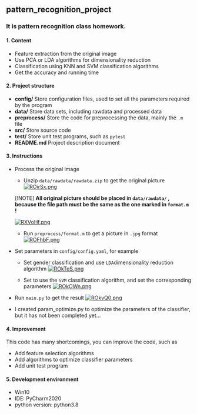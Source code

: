 ## pattern_recognition_project

### It is pattern recognition class homework.

#### 1. Content

- Feature extraction from the original image
- Use PCA or LDA algorithms for dimensionality reduction
- Classification using KNN and SVM classification algorithms
- Get the accuracy and running time

#### 2. Project structure

- **config/**   Store configuration files, used to set all the parameters required by the program
- **data/**   Store data sets, including rawdata and processed data
- **preprocess/**   Store the code for preprocessing the data, mainly the ```.m ``` file
- **src/**   Store source code
- **test/**   Store unit test programs, such as ```pytest```
- **README.md**   Project description document

#### 3. Instructions

- Process the original image
    - Unzip ```data/rawdata/rawdata.zip``` to get the original picture
    [![ROirSx.png](https://z3.ax1x.com/2021/07/08/ROirSx.png)](https://imgtu.com/i/ROirSx)

    [!NOTE]
    **All original picture should be placed in ```data/rawdata/``` ,** 
    **because the file path must be the same as the one marked in ```format.m``` !**

    [![RXVoHf.png](https://z3.ax1x.com/2021/07/08/RXVoHf.png)](https://imgtu.com/i/RXVoHf)

    - Run ```preprocess/format.m``` to get a picture in ```.jpg``` format
    [![ROFhbF.png](https://z3.ax1x.com/2021/07/08/ROFhbF.png)](https://imgtu.com/i/ROFhbF)

- Set parameters in ```config/config.yaml```, for example
    - Set gender classification and use ```LDA```dimensionality reduction algorithm
    [![ROkTeS.png](https://z3.ax1x.com/2021/07/08/ROkTeS.png)](https://imgtu.com/i/ROkTeS)

    - Set to use the ```SVM``` classification algorithm, and set the corresponding parameters
    [![ROkOWn.png](https://z3.ax1x.com/2021/07/08/ROkOWn.png)](https://imgtu.com/i/ROkOWn)

- Run ```main.py``` to get the result
[![ROkvQ0.png](https://z3.ax1x.com/2021/07/08/ROkvQ0.png)](https://imgtu.com/i/ROkvQ0)

- I created param_optimize.py to optimize the parameters of the classifier, but it has not been completed yet...

#### 4. Improvement

This code has many shortcomings, you can improve the code, such as

- Add feature selection algorithms
- Add algorithms to optimize classifier parameters
- Add unit test program

#### 5. Development environment

- Win10
- IDE: PyCharm2020
- python version: python3.8